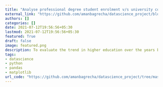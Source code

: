 ```yaml
---
title: "Analyse professional degree student enrolment v/s university count"
external_link: "https://github.com/amanbagrecha/datascience_project/blob/master/enrolmentByLevel/Enrolment%2Bby%2Blevel.ipynb"
authors: []
categories: []
date: 2021-07-12T19:56:56+05:30
lastmod: 2021-07-12T19:56:56+05:30
featured: True
draft: false
image: featured.png
description: To evaluate the trend in higher education over the years based on gender, state, and degree program.
tags:
- datascience
- python
- pandas
- matplotlib
url_code: "https://github.com/amanbagrecha/datascience_project/tree/master/enrolmentByLevel"
---
```

